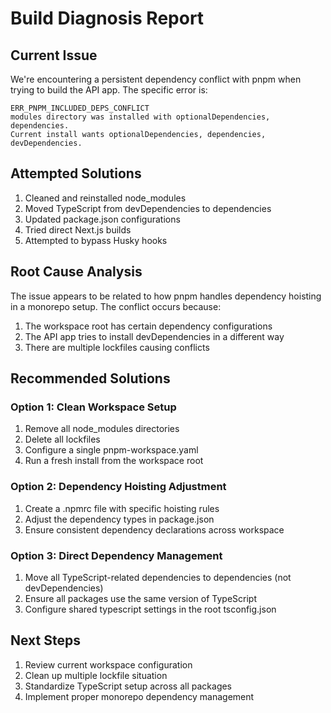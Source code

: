 # Build Diagnosis Report

## Current Issue

We're encountering a persistent dependency conflict with pnpm when trying to build the API app. The specific error is:

```
ERR_PNPM_INCLUDED_DEPS_CONFLICT
modules directory was installed with optionalDependencies, dependencies.
Current install wants optionalDependencies, dependencies, devDependencies.
```

## Attempted Solutions

1. Cleaned and reinstalled node_modules
2. Moved TypeScript from devDependencies to dependencies
3. Updated package.json configurations
4. Tried direct Next.js builds
5. Attempted to bypass Husky hooks

## Root Cause Analysis

The issue appears to be related to how pnpm handles dependency hoisting in a monorepo setup. The conflict occurs because:

1. The workspace root has certain dependency configurations
2. The API app tries to install devDependencies in a different way
3. There are multiple lockfiles causing conflicts

## Recommended Solutions

### Option 1: Clean Workspace Setup

1. Remove all node_modules directories
2. Delete all lockfiles
3. Configure a single pnpm-workspace.yaml
4. Run a fresh install from the workspace root

### Option 2: Dependency Hoisting Adjustment

1. Create a .npmrc file with specific hoisting rules
2. Adjust the dependency types in package.json
3. Ensure consistent dependency declarations across workspace

### Option 3: Direct Dependency Management

1. Move all TypeScript-related dependencies to dependencies (not devDependencies)
2. Ensure all packages use the same version of TypeScript
3. Configure shared typescript settings in the root tsconfig.json

## Next Steps

1. Review current workspace configuration
2. Clean up multiple lockfile situation
3. Standardize TypeScript setup across all packages
4. Implement proper monorepo dependency management
